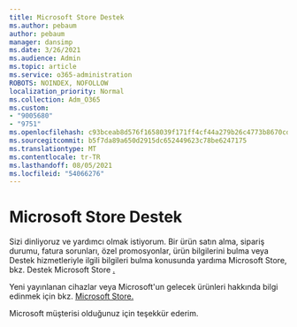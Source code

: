 ```yaml
---
title: Microsoft Store Destek
ms.author: pebaum
author: pebaum
manager: dansimp
ms.date: 3/26/2021
ms.audience: Admin
ms.topic: article
ms.service: o365-administration
ROBOTS: NOINDEX, NOFOLLOW
localization_priority: Normal
ms.collection: Adm_O365
ms.custom:
- "9005680"
- "9751"
ms.openlocfilehash: c93bceab8d576f1658039f171ff4cf44a279b26c4773b8670cdad63f27bafbc6
ms.sourcegitcommit: b5f7da89a650d2915dc652449623c78be6247175
ms.translationtype: MT
ms.contentlocale: tr-TR
ms.lasthandoff: 08/05/2021
ms.locfileid: "54066276"
---
```

# <a name="microsoft-store-support"></a>Microsoft Store Destek

Sizi dinliyoruz ve yardımcı olmak istiyorum. Bir ürün satın alma, sipariş durumu, fatura sorunları, özel promosyonlar, ürün bilgilerini bulma veya Destek hizmetleriyle ilgili bilgileri bulma konusunda yardıma Microsoft Store, bkz. Destek Microsoft Store [.](https://support.microsoft.com/account-billing/contact-microsoft-store-support-4f615f2a-6bbd-fd69-6695-ae213d63eef0)

Yeni yayınlanan cihazlar veya Microsoft'un gelecek ürünleri hakkında bilgi edinmek için bkz. [Microsoft Store.](https://www.microsoft.com/?ql=1)

Microsoft müşterisi olduğunuz için teşekkür ederim.